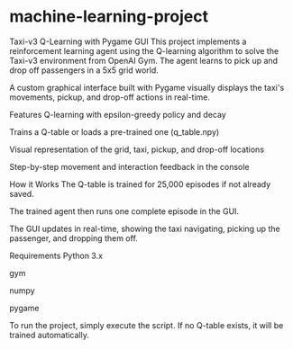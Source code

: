 # machine-learning-project


Taxi-v3 Q-Learning with Pygame GUI
This project implements a reinforcement learning agent using the Q-learning algorithm to solve the Taxi-v3 environment from OpenAI Gym. The agent learns to pick up and drop off passengers in a 5x5 grid world.

A custom graphical interface built with Pygame visually displays the taxi's movements, pickup, and drop-off actions in real-time.

Features
Q-learning with epsilon-greedy policy and decay

Trains a Q-table or loads a pre-trained one (q_table.npy)

Visual representation of the grid, taxi, pickup, and drop-off locations

Step-by-step movement and interaction feedback in the console

How it Works
The Q-table is trained for 25,000 episodes if not already saved.

The trained agent then runs one complete episode in the GUI.

The GUI updates in real-time, showing the taxi navigating, picking up the passenger, and dropping them off.

Requirements
Python 3.x

gym

numpy

pygame

To run the project, simply execute the script. If no Q-table exists, it will be trained automatically.
